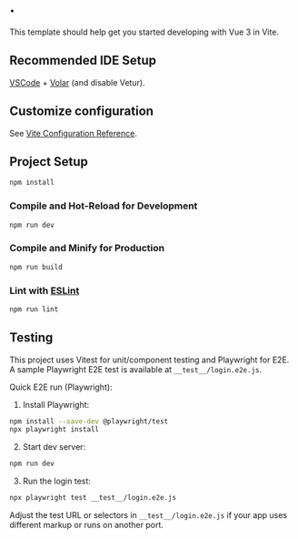 # .

This template should help get you started developing with Vue 3 in Vite.

## Recommended IDE Setup

[VSCode](https://code.visualstudio.com/) + [Volar](https://marketplace.visualstudio.com/items?itemName=Vue.volar) (and disable Vetur).

## Customize configuration

See [Vite Configuration Reference](https://vite.dev/config/).

## Project Setup

```sh
npm install
```

### Compile and Hot-Reload for Development

```sh
npm run dev
```

### Compile and Minify for Production

```sh
npm run build
```

### Lint with [ESLint](https://eslint.org/)

```sh
npm run lint
```

## Testing

This project uses Vitest for unit/component testing and Playwright for E2E. A sample Playwright E2E test is available at `__test__/login.e2e.js`.

Quick E2E run (Playwright):

1. Install Playwright:

```sh
npm install --save-dev @playwright/test
npx playwright install
```

2. Start dev server:

```sh
npm run dev
```

3. Run the login test:

```sh
npx playwright test __test__/login.e2e.js
```

Adjust the test URL or selectors in `__test__/login.e2e.js` if your app uses different markup or runs on another port.
